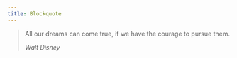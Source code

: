 ```yaml
---
title: Blockquote
---
```

<blockquote>
    <p>All our dreams can come true, if we have the courage to pursue them.</p>
    <cite>Walt Disney</cite>
</blockquote>